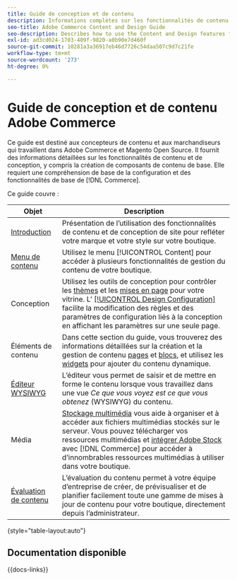 ```yaml
---
title: Guide de conception et de contenu
description: Informations complètes sur les fonctionnalités de contenu et de conception pour les administrateurs d’Adobe Commerce et de Magento Open Source et les spécialistes du marketing en ligne.
seo-title: Adobe Commerce Content and Design Guide
seo-description: Describes how to use the Content and Design features for Adobe Commerce and Magento Open Source.
exl-id: ad3cd024-1703-409f-9820-a0b90e7d460f
source-git-commit: 10281a3a36917eb46d7726c54daa507c9d7c21fe
workflow-type: tm+mt
source-wordcount: '273'
ht-degree: 0%

---
```


# Guide de conception et de contenu Adobe Commerce

Ce guide est destiné aux concepteurs de contenu et aux marchandiseurs qui travaillent dans Adobe Commerce et Magento Open Source. Il fournit des informations détaillées sur les fonctionnalités de contenu et de conception, y compris la création de composants de contenu de base. Elle requiert une compréhension de base de la configuration et des fonctionnalités de base de [!DNL Commerce].

Ce guide couvre :

| Objet | Description |
| ------- | ----------- |
| [Introduction](introduction.md) | Présentation de l’utilisation des fonctionnalités de contenu et de conception de site pour refléter votre marque et votre style sur votre boutique. |
| [Menu de contenu](content-menu.md) | Utilisez le menu [!UICONTROL Content] pour accéder à plusieurs fonctionnalités de gestion du contenu de votre boutique. |
| Conception | Utilisez les outils de conception pour contrôler les [thèmes](themes.md) et les [ mises en page](page-layout.md) pour votre vitrine. L’ [[!UICONTROL Design Configuration]](configuration.md) facilite la modification des règles et des paramètres de configuration liés à la conception en affichant les paramètres sur une seule page. |
| Éléments de contenu | Dans cette section du guide, vous trouverez des informations détaillées sur la création et la gestion de contenu [pages](pages.md) et [blocs](blocks.md), et utilisez les [widgets](widgets.md) pour ajouter du contenu dynamique. |
| [Éditeur WYSIWYG](editor.md) | L’éditeur vous permet de saisir et de mettre en forme le contenu lorsque vous travaillez dans une vue _Ce que vous voyez est ce que vous obtenez_ (WYSIWYG) du contenu. |
| Média | [Stockage multimédia](media-storage.md) vous aide à organiser et à accéder aux fichiers multimédias stockés sur le serveur. Vous pouvez télécharger vos ressources multimédias et [intégrer Adobe Stock](adobe-stock.md) avec [!DNL Commerce] pour accéder à d’innombrables ressources multimédias à utiliser dans votre boutique. |
| [Évaluation de contenu](content-staging.md) | L’évaluation du contenu permet à votre équipe d’entreprise de créer, de prévisualiser et de planifier facilement toute une gamme de mises à jour de contenu pour votre boutique, directement depuis l’administrateur. |

{style="table-layout:auto"}

## Documentation disponible

{{docs-links}}
